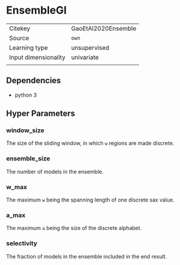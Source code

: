 # EnsembleGI

|||
| :--- | :--- |
| Citekey | GaoEtAl2020Ensemble |
| Source | `own` |
| Learning type | unsupervised |
| Input dimensionality | univariate |
|||

## Dependencies

- python 3

## Hyper Parameters

### window_size

The size of the sliding window, in which `w` regions are made discrete.

### ensemble_size

The number of models in the ensemble.

### w_max

The maximum `w` being the spanning length of one discrete sax value.

### a_max

The maximum `a` being the size of the discrete alphabet.

### selectivity

The fraction of models in the ensemble included in the end result.
